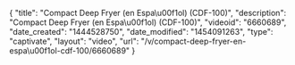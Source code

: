 {
    "title": "Compact Deep Fryer (en Espa\u00f1ol) (CDF-100)",
    "description": "Compact Deep Fryer (en Espa\u00f1ol) (CDF-100)",
    "videoid": "6660689",
    "date_created": "1444528750",
    "date_modified": "1454091263",
    "type": "captivate",
    "layout": "video",
    "url": "\/v\/compact-deep-fryer-en-espa\u00f1ol-cdf-100\/6660689"
}